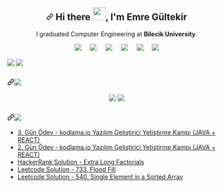 <article class="markdown-body entry-content container-lg f5" itemprop="text"><h1 align="center"><a id="user-content--hi-there--im-emre-gültekir" class="anchor" aria-hidden="true" href="#-hi-there--im-emre-gültekir"><svg class="octicon octicon-link" viewBox="0 0 16 16" version="1.1" width="16" height="16" aria-hidden="true"><path fill-rule="evenodd" d="M7.775 3.275a.75.75 0 001.06 1.06l1.25-1.25a2 2 0 112.83 2.83l-2.5 2.5a2 2 0 01-2.83 0 .75.75 0 00-1.06 1.06 3.5 3.5 0 004.95 0l2.5-2.5a3.5 3.5 0 00-4.95-4.95l-1.25 1.25zm-4.69 9.64a2 2 0 010-2.83l2.5-2.5a2 2 0 012.83 0 .75.75 0 001.06-1.06 3.5 3.5 0 00-4.95 0l-2.5 2.5a3.5 3.5 0 004.95 4.95l1.25-1.25a.75.75 0 00-1.06-1.06l-1.25 1.25a2 2 0 01-2.83 0z"></path></svg></a> Hi there <a target="_blank" rel="noopener noreferrer" href="https://user-images.githubusercontent.com/53148314/120832912-d7576900-c569-11eb-8de9-71da3412c259.gif"><img src="https://user-images.githubusercontent.com/53148314/120832912-d7576900-c569-11eb-8de9-71da3412c259.gif" height="30" style="max-width:100%;"></a>, I'm Emre Gültekir</h1>
<p align="center">
  I graduated Computer Engineering at <b>Bilecik University</b>. 
</p>
<p align="center">
  <a href="https://gist.github.com/ahmet-cetinkaya"><img src="https://camo.githubusercontent.com/6e96db984bab2f5f10e0ab537f46844c9a5a94327d828604fb0731bf03c7cbae/68747470733a2f2f696d672e736869656c64732e696f2f62616467652f676973742d3130303030303f7374796c653d666f722d7468652d6261646765266c6f676f3d676974687562266c6f676f436f6c6f723d7768697465" data-canonical-src="https://img.shields.io/badge/gist-100000?style=for-the-badge&amp;logo=github&amp;logoColor=white" style="max-width:100%;"></a>&nbsp;&nbsp;&nbsp;&nbsp;
  <a href="https://twitter.com/ahmet4cetinkaya" rel="nofollow"><img src="https://camo.githubusercontent.com/e1c2fd3bcd4ed13889ed78d1e814261a7cfbc79ae826198b7813850b15a8d956/68747470733a2f2f696d672e736869656c64732e696f2f62616467652f747769747465722d2532333144413146322e7376673f267374796c653d666f722d7468652d6261646765266c6f676f3d74776974746572266c6f676f436f6c6f723d7768697465" data-canonical-src="https://img.shields.io/badge/twitter-%231DA1F2.svg?&amp;style=for-the-badge&amp;logo=twitter&amp;logoColor=white" style="max-width:100%;"></a>&nbsp;&nbsp;&nbsp;&nbsp;
  <a href="https://www.linkedin.com/in/ahmet-cetinkaya/" rel="nofollow"><img src="https://camo.githubusercontent.com/a493f6833f99fb3c85788d6d9305e6b7a42b838e5ee5d138fd9a8214a7e77472/68747470733a2f2f696d672e736869656c64732e696f2f62616467652f6c696e6b6564696e2d2532333030373742352e7376673f267374796c653d666f722d7468652d6261646765266c6f676f3d6c696e6b6564696e266c6f676f436f6c6f723d7768697465" data-canonical-src="https://img.shields.io/badge/linkedin-%230077B5.svg?&amp;style=for-the-badge&amp;logo=linkedin&amp;logoColor=white" style="max-width:100%;"></a>&nbsp;&nbsp;&nbsp;&nbsp;
 <a href="mailto:ahmet4cetinkaya@outlook.com"><img src="https://camo.githubusercontent.com/48459aeb605af13fd3870f37097997d2fb54fa6d37b924b514ea4aa81a64403e/68747470733a2f2f696d672e736869656c64732e696f2f62616467652f4f75746c6f6f6b2d3030373844342e7376673f267374796c653d666f722d7468652d6261646765266c6f676f3d6d6963726f736f66742532306f75746c6f6f6b266c6f676f436f6c6f723d7768697465" data-canonical-src="https://img.shields.io/badge/Outlook-0078D4.svg?&amp;style=for-the-badge&amp;logo=microsoft%20outlook&amp;logoColor=white" style="max-width:100%;"></a>&nbsp;&nbsp;&nbsp;&nbsp;
 <a href="https://ahmetcetinkaya.info/" rel="nofollow"><img src="https://camo.githubusercontent.com/33754897eb972c0f968326353355be716ccca3a9a1e568ff76280d169de82e3b/68747470733a2f2f696d672e736869656c64732e696f2f62616467652f61686d6574636574696e6b6179612e696e666f2d4634443033452e7376673f267374796c653d666f722d7468652d6261646765266c6f676f3d436c69717a266c6f676f436f6c6f723d626c61636b" data-canonical-src="https://img.shields.io/badge/ahmetcetinkaya.info-F4D03E.svg?&amp;style=for-the-badge&amp;logo=Cliqz&amp;logoColor=black" style="max-width:100%;"></a>&nbsp;&nbsp;&nbsp;&nbsp;
  <a href="#"><img src="https://camo.githubusercontent.com/1f08b9d0690a239ceb01ac95d4e0736eded0ea8311000c69fe6aae53f680d183/68747470733a2f2f657374727579662d6769746875622e617a75726577656273697465732e6e65742f6170692f56697369746f724869743f757365723d61686d65742d636574696e6b61796126636f756e74436f6c6f723d253233374231453741" data-canonical-src="https://estruyf-github.azurewebsites.net/api/VisitorHit?user=ahmet-cetinkaya&amp;countColor=%237B1E7A" style="max-width:100%;"></a>
</p>
<p><a href="https://github.com/ahmet-cetinkaya"><img align="center" src="https://camo.githubusercontent.com/f8fe96a4e070c21b689846bd5e158d84db475a04c0ab5af0b1f8acb185b6378f/68747470733a2f2f6769746875622d726561646d652d73746174732e76657263656c2e6170702f6170693f757365726e616d653d61686d65742d636574696e6b6179612673686f775f69636f6e733d747275652662675f636f6c6f723d30643131313726746578745f636f6c6f723d626463336337267469746c655f636f6c6f723d4634443033452669636f6e5f636f6c6f723d46344430334526686964655f626f726465723d74727565" data-canonical-src="https://github-readme-stats.vercel.app/api?username=ahmet-cetinkaya&amp;show_icons=true&amp;bg_color=0d1117&amp;text_color=bdc3c7&amp;title_color=F4D03E&amp;icon_color=F4D03E&amp;hide_border=true" style="max-width:100%;"></a>
<a href="https://github.com/ahmet-cetinkaya"><img align="center" src="https://camo.githubusercontent.com/adea05af534c9a3b7a0824f87fe6ebfe6cd1389848336a68eddfc2b7edf31e03/68747470733a2f2f6769746875622d726561646d652d73746174732e76657263656c2e6170702f6170692f746f702d6c616e67732f3f757365726e616d653d61686d65742d636574696e6b6179612662675f636f6c6f723d30643131313726746578745f636f6c6f723d626463336337267469746c655f636f6c6f723d46344430334526686964655f626f726465723d74727565266c61796f75743d636f6d70616374266c616e67735f636f756e743d3130" data-canonical-src="https://github-readme-stats.vercel.app/api/top-langs/?username=ahmet-cetinkaya&amp;bg_color=0d1117&amp;text_color=bdc3c7&amp;title_color=F4D03E&amp;hide_border=true&amp;layout=compact&amp;langs_count=10" style="max-width:100%;"></a></p>
<h2><a id="" class="anchor" aria-hidden="true" href="#"><svg class="octicon octicon-link" viewBox="0 0 16 16" version="1.1" width="16" height="16" aria-hidden="true"><path fill-rule="evenodd" d="M7.775 3.275a.75.75 0 001.06 1.06l1.25-1.25a2 2 0 112.83 2.83l-2.5 2.5a2 2 0 01-2.83 0 .75.75 0 00-1.06 1.06 3.5 3.5 0 004.95 0l2.5-2.5a3.5 3.5 0 00-4.95-4.95l-1.25 1.25zm-4.69 9.64a2 2 0 010-2.83l2.5-2.5a2 2 0 012.83 0 .75.75 0 001.06-1.06 3.5 3.5 0 00-4.95 0l-2.5 2.5a3.5 3.5 0 004.95 4.95l1.25-1.25a.75.75 0 00-1.06-1.06l-1.25 1.25a2 2 0 01-2.83 0z"></path></svg></a><a href="https://github.com/ahmet-cetinkaya?tab=repositories"><img src="https://camo.githubusercontent.com/df1432e749ac5b21408c5750bde768500891ba680829f0afa6ee515d8aa59ce5/68747470733a2f2f696d672e736869656c64732e696f2f62616467652f49276d20776f726b696e67206f6e2d3130303030303f7374796c653d666f722d7468652d6261646765266c6f676f3d676974687562266c6f676f436f6c6f723d7768697465" data-canonical-src="https://img.shields.io/badge/I'm working on-100000?style=for-the-badge&amp;logo=github&amp;logoColor=white" style="max-width:100%;"></a></h2>
<p align="center">
<a href="https://github.com/ahmet-cetinkaya/hrms-project-backend"><img align="center" src="https://camo.githubusercontent.com/ed4c41ddc327d6c944b42560b861343abace14f1602ed1850e0c655dfd3d6638/68747470733a2f2f6769746875622d726561646d652d73746174732e76657263656c2e6170702f6170692f70696e2f3f757365726e616d653d61686d65742d636574696e6b617961267265706f3d68726d732d70726f6a6563742d6261636b656e64267469746c655f636f6c6f723d6666662669636f6e5f636f6c6f723d46344430334526746578745f636f6c6f723d3966396639662662675f636f6c6f723d30643131313726626f726465725f636f6c6f723d333033363344" data-canonical-src="https://github-readme-stats.vercel.app/api/pin/?username=ahmet-cetinkaya&amp;repo=hrms-project-backend&amp;title_color=fff&amp;icon_color=F4D03E&amp;text_color=9f9f9f&amp;bg_color=0d1117&amp;border_color=30363D" style="max-width:100%;"></a>
  <a href="https://github.com/ahmet-cetinkaya/hrms-project-frontend"><img align="center" src="https://camo.githubusercontent.com/aa8afac7316081edc2fc03cfdaf99e532c31386b98f53881d0613329f1757c1c/68747470733a2f2f6769746875622d726561646d652d73746174732e76657263656c2e6170702f6170692f70696e2f3f757365726e616d653d61686d65742d636574696e6b617961267265706f3d68726d732d70726f6a6563742d66726f6e74656e64267469746c655f636f6c6f723d6666662669636f6e5f636f6c6f723d46344430334526746578745f636f6c6f723d3966396639662662675f636f6c6f723d30643131313726626f726465725f636f6c6f723d333033363344" data-canonical-src="https://github-readme-stats.vercel.app/api/pin/?username=ahmet-cetinkaya&amp;repo=hrms-project-frontend&amp;title_color=fff&amp;icon_color=F4D03E&amp;text_color=9f9f9f&amp;bg_color=0d1117&amp;border_color=30363D" style="max-width:100%;"></a>
</p>
<h2><a id="user-content--1" class="anchor" aria-hidden="true" href="#-1"><svg class="octicon octicon-link" viewBox="0 0 16 16" version="1.1" width="16" height="16" aria-hidden="true"><path fill-rule="evenodd" d="M7.775 3.275a.75.75 0 001.06 1.06l1.25-1.25a2 2 0 112.83 2.83l-2.5 2.5a2 2 0 01-2.83 0 .75.75 0 00-1.06 1.06 3.5 3.5 0 004.95 0l2.5-2.5a3.5 3.5 0 00-4.95-4.95l-1.25 1.25zm-4.69 9.64a2 2 0 010-2.83l2.5-2.5a2 2 0 012.83 0 .75.75 0 001.06-1.06 3.5 3.5 0 00-4.95 0l-2.5 2.5a3.5 3.5 0 004.95 4.95l1.25-1.25a.75.75 0 00-1.06-1.06l-1.25 1.25a2 2 0 01-2.83 0z"></path></svg></a><a href="https://gist.github.com/ahmet-cetinkaya"><img src="https://camo.githubusercontent.com/49ba4887a6ea7d68ee8687d4f86a754d7a5b62d979ffde3c41213598cd8644e1/68747470733a2f2f696d672e736869656c64732e696f2f62616467652f4c61746573742d47697374732d3130303030303f7374796c653d666f722d7468652d6261646765266c6f676f3d676974687562266c6f676f436f6c6f723d7768697465" data-canonical-src="https://img.shields.io/badge/Latest-Gists-100000?style=for-the-badge&amp;logo=github&amp;logoColor=white" style="max-width:100%;"></a></h2>

<ul>
<li><a href="https://gist.github.com/ahmet-cetinkaya/8344a7e085c9ffcd9b681b8e52dd96fb">3. Gün Ödev - kodlama.io Yazılım Geliştirici Yetiştirme Kampı (JAVA + REACT)</a></li>
<li><a href="https://gist.github.com/ahmet-cetinkaya/0cc03d7a1b4bfa77d71ec2510da5f4b0">2. Gün Ödev - kodlama.io Yazılım Geliştirici Yetiştirme Kampı (JAVA + REACT)</a></li>
<li><a href="https://gist.github.com/ahmet-cetinkaya/562d0d4751780f98e1b81bc969c6b405">HackerRank Solution - Extra Long Factorials</a></li>
<li><a href="https://gist.github.com/ahmet-cetinkaya/d4af5e8014d3487d34ec288defe71e78">Leetcode Solution - 733. Flood Fill</a></li>
<li><a href="https://gist.github.com/ahmet-cetinkaya/a71c1f7280d75f5dcf12d23f9fdd7e9a">Leetcode Solution - 540. Single Element in a Sorted Array</a></li>
</ul>

</article>
